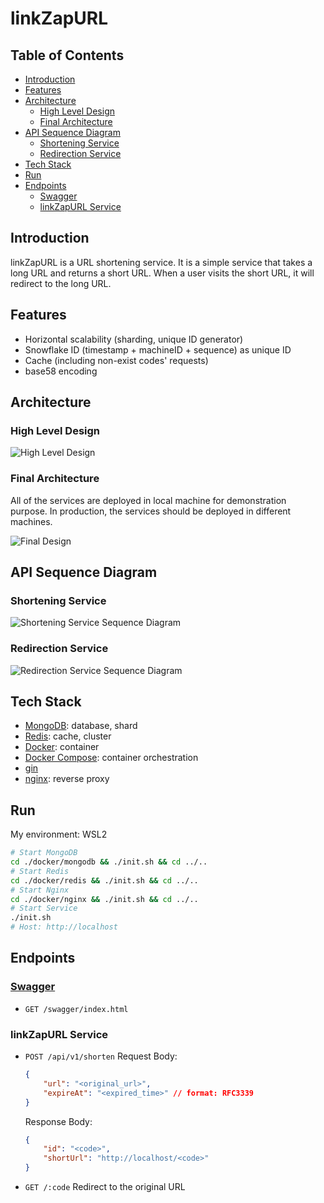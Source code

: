 # linkZapURL

## Table of Contents
- [Introduction](#introduction)
- [Features](#features)
- [Architecture](#architecture)
  - [High Level Design](#high-level-design)
  - [Final Architecture](#final-architecture)
- [API Sequence Diagram](#api-sequence-diagram)
    - [Shortening Service](#shortening-service)
    - [Redirection Service](#redirection-service)
- [Tech Stack](#tech-stack)
- [Run](#run)
- [Endpoints](#endpoints)
  - [Swagger](#swagger)
  - [linkZapURL Service](#linkzapurl-service)

## Introduction
linkZapURL is a URL shortening service. It is a simple service that takes a long URL and returns a short URL. When a user visits the short URL, it will redirect to the long URL.

## Features
- Horizontal scalability (sharding, unique ID generator)
- Snowflake ID (timestamp + machineID + sequence) as unique ID
- Cache (including non-exist codes' requests)
- base58 encoding

## Architecture

### High Level Design
![High Level Design](./docs/design/High_Level_Design.jpeg)

### Final Architecture
All of the services are deployed in local machine for demonstration purpose. In production, the services should be deployed in different machines.

![Final Design](./docs/diagrams/linkzapurl_architecture.png)

## API Sequence Diagram
### Shortening Service

![Shortening Service Sequence Diagram](./docs/design/Shortening%20Service/sequentialDiagram.jpeg)

### Redirection Service

![Redirection Service Sequence Diagram](./docs/design/Redirection%20Service/sequentialDiagram.jpeg)

## Tech Stack
- [MongoDB](https://www.mongodb.com/): database, shard
- [Redis](https://redis.io/): cache, cluster
- [Docker](https://www.docker.com/): container
- [Docker Compose](https://docs.docker.com/compose/): container orchestration
- [gin](https://github.com/gin-gonic/gin)
- [nginx](https://www.nginx.com/): reverse proxy

## Run
My environment: WSL2
```bash
# Start MongoDB
cd ./docker/mongodb && ./init.sh && cd ../..
# Start Redis
cd ./docker/redis && ./init.sh && cd ../..
# Start Nginx
cd ./docker/nginx && ./init.sh && cd ../..
# Start Service
./init.sh
# Host: http://localhost
```

## Endpoints

### [Swagger](./docs/swagger.json)
- `GET /swagger/index.html`

### linkZapURL Service
- `POST /api/v1/shorten`
    Request Body:
    ```json
    {
        "url": "<original_url>",
        "expireAt": "<expired_time>" // format: RFC3339
    }
    ```
    
    Response Body:
    ```json
    {
        "id": "<code>",
        "shortUrl": "http://localhost/<code>"
    }
    ```
- `GET /:code`
   Redirect to the original URL

